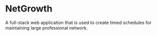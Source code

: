 # NetGrowth
A full-stack web application that is used to create timed schedules for maintaining large professional network.
